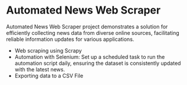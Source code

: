 # Automated News Web Scraper

Automated News Web Scraper project demonstrates a solution for efficiently collecting news data from diverse online sources, facilitating reliable information updates for various applications.

- Web scraping using Scrapy
- Automation with Selenium:  Set up a scheduled task to run the automation script daily, ensuring the dataset is consistently updated with the latest news.
- Exporting data to a CSV File
